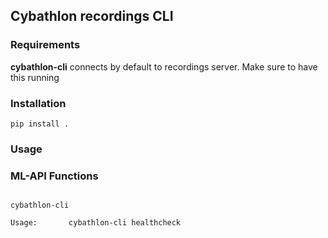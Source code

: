 ## Cybathlon recordings CLI

### Requirements

__cybathlon-cli__ connects by default to recordings server. Make sure to have this running

### Installation

```
pip install .
```

### Usage


### ML-API Functions

```shell

cybathlon-cli

Usage:       cybathlon-cli healthcheck
             
```
